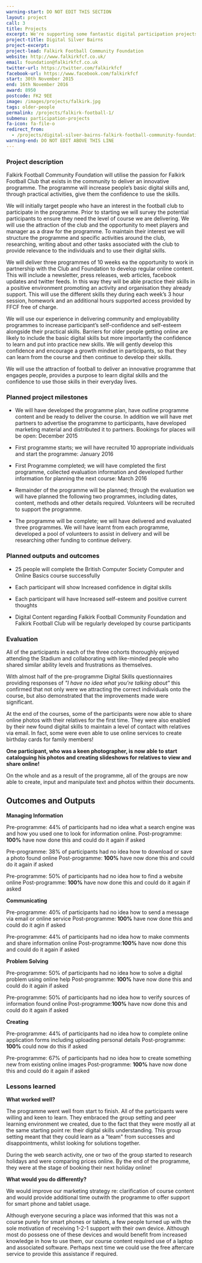 ```yaml
---
warning-start: DO NOT EDIT THIS SECTION
layout: project
call: 3
title: Projects
excerpt: We're supporting some fantastic digital participation projects. Here are their stories.
project-title: Digital Silver Bairns
project-excerpt:
project-lead: Falkirk Football Community Foundation
website: http://www.falkirkfcf.co.uk/
email: foundation@falkirkfcf.co.uk
twitter-url: https://twitter.com/falkirkfcf
facebook-url: https://www.facebook.com/falkirkfcf
start: 30th November 2015
end: 16th November 2016
award: 8950
postcode: FK2 9EE
image: /images/projects/falkirk.jpg
tags: older-people
permalink: /projects/falkirk-football-1/
submenu: participation-projects
fa-icon: fa-file-o
redirect_from:
  - /projects/digital-silver-bairns-falkirk-football-community-foundation
warning-end: DO NOT EDIT ABOVE THIS LINE
---
```


### Project description

Falkirk Football Community Foundation will utilise the passion for Falkirk Football Club that exists in the community to deliver an innovative programme. The programme will increase people’s basic digital skills and, through practical activities, give them the confidence to use the skills.

We will initially target people who have an interest in the football club to participate in the programme. Prior to starting we will survey the potential participants to ensure they need the level of course we are delivering. We will use the attraction of the club and the opportunity to meet players and manager as a draw for the programme. To maintain their interest we will structure the programme and specific activities around the club, researching, writing about and other tasks associated with the club to provide relevance to the individuals and to use their digital skills.

We will deliver three programmes of 10 weeks ea the opportunity to work in partnership with the Club and Foundation to develop regular online content. This will include a newsletter, press releases, web articles, facebook updates and twitter feeds. In this way they will be able practice their skills in a positive environment promoting an activity and organisation they already support. This will use the different skills they during each week’s 3 hour session, homework and an additional hours supported access provided by FFCF free of charge.

We will use our experience in delivering community and employability programmes to increase participant’s self-confidence and self-esteem alongside their practical skills. Barriers for older people getting online are likely to include the basic digital skills but more importantly the confidence to learn and put into practice new skills. We will gently develop this confidence and encourage a growth mindset in participants, so that they can learn from the course and then continue to develop their skills.

We will use the attraction of football to deliver an innovative programme that engages people, provides a purpose to learn digital skills and the confidence to use those skills in their everyday lives.


### Planned project milestones

* We will have developed the programme plan, have outline programme content and be ready to deliver the course. In addition we will have met partners to advertise the programme to participants, have developed marketing material and distributed it to partners. Bookings for places will be open: December 2015

* First programme starts; we will have recruited 10 appropriate individuals and start the programme: January 2016

* First Programme completed; we will have completed the first programme, collected evaluation information and developed further information for planning the next course: March 2016

* Remainder of the programme will be planned; through the evaluation we will have planned the following two programmes, including dates, content, methods and other details required. Volunteers will be recruited to support the programme.

* The programme will be complete; we will have delivered and evaluated three programmes. We will have learnt from each programme, developed a pool of volunteers to assist in delivery and will be researching other funding to continue delivery.

### Planned outputs and outcomes

* 25 people will complete the British Computer Society Computer and Online Basics course successfully

* Each participant will show Increased confidence in digital skills

* Each participant will have Increased self-esteem and positive current thoughts

* Digital Content regarding Falkirk Football Community Foundation and Falkirk Football Club will be regularly developed by course participants


### Evaluation

All of the participants in each of the three cohorts thoroughly enjoyed attending the Stadium and collaborating with like-minded people who shared similar ability levels and frustrations as themselves.

With almost half of the pre-programme Digital Skills questionnaires providing responses of *"I have no idea what you're talking about"* this confirmed that not only were we attracting the correct individuals onto the course, but also demonstrated that the improvements made were significant.   

At the end of the courses, some of the participants were now able to share online photos with their relatives for the first time. They were also enabled by their new found digital skills to maintain a level of contact with relatives via email. In fact, some were even able to use online services to create birthday cards for family members!

**One participant, who was a keen photographer, is now able to start cataloguing his photos and creating slideshows for relatives to view and share online!**

On the whole and as a result of the programme, all of the groups are now able to create, input and manipulate text and photos within their documents.

## Outcomes and Outputs

**Managing Information**

Pre-programme: 44% of participants had no idea what a search engine was and how you used one to look for information online.
Post-programme: **100%** have now done this and could do it again if asked

Pre-programme: 38% of participants had no idea how to download or save a photo found online
Post-programme: **100%** have now done this and could do it again if asked

Pre-programme: 50% of participants had no idea how to find a website online
Post-programme: **100%** have now done this and could do it again if asked

**Communicating**

Pre-programme: 40% of participants had no idea how to send a message via email or online service
Post-programme: **100%** have now done this and could do it agin if asked

Pre-programme: 44% of participants had no idea how to make comments and share information online
Post-programme:**100%** have now done this and could do it again if asked

**Problem Solving**

Pre-programme: 50% of participants had no idea how to solve a digital problem using online help
Post-programme: **100%** have now done this and could do it again if asked

Pre-programme: 50% of participants had no idea how to verify sources of information found online
Post-programme:**100%** have now done this and could do it again if asked

**Creating**

Pre-programme: 44% of participants had no idea how to complete online application forms including uploading personal details
Post-programme: **100%** could now do this if asked

Pre-programme: 67% of participants had no idea how to create something new from existing online images
Post-programme: **100%** have now done this and could do it again if asked

### Lessons learned

**What worked well?**

The programme went well from start to finish. All of the participants were willing and keen to learn. They embraced the group setting and peer learning environment we created, due to the fact that they were mostly all at the same starting point re: their digital skills understanding. This group setting meant that they could learn as a "team" from successes and disappointments, whilst looking for solutions together.

During the web search activity, one or two of the group started to research holidays and were comparing prices online. By the end of the programme, they were at the stage of booking their next holiday online!

**What would you do differently?**

We would improve our marketing strategy re: clarification of course content and would provide additional time outwith the programme to offer support for smart phone and tablet usage.

Although everyone securing a place was informed that this was not a course purely for smart phones or tablets, a few people turned up with the sole motivation of receiving 1-2-1 support with their own device. Although most do possess one of these devices and would benefit from increased knowledge in how to use them, our course content required use of a laptop and associated software. Perhaps next time we could use the free aftercare service to provide this assistance if required.
